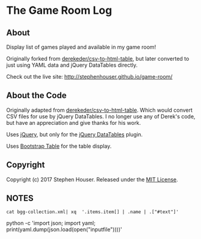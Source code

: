 # The Game Room Log

## About
Display list of games played and available in my game room!

Originally forked from [derekeder/csv-to-html-table](https://github.com/derekeder/csv-to-html-table), but later
converted to just using YAML data and jQuery DataTables directly.

Check out the live site: http://stephenhouser.github.io/game-room/


## About the Code

Originally adapted from [derekeder/csv-to-html-table](https://github.com/derekeder/csv-to-html-table). Which would convert CSV files for use by jQuery DataTables. I no longer use any of Derek's code, but have an appreciation and give thanks for his work.

Uses [jQuery](https://jquery.com), but only for the [jQuery DataTables](https://datatables.net) plugin.

Uses [Bootstrap Table](http://bootstrap-table.wenzhixin.net.cn) for the table display.

## Copyright

Copyright (c) 2017 Stephen Houser. Released under the [MIT License](https://github.com/stephenhouser/game-room/blob/master/LICENSE).


## NOTES

```
cat bgg-collection.xml| xq  '.items.item[] | .name | .["#text"]'
```

python -c 'import json; import yaml; print(yaml.dump(json.load(open("inputfile"))))'
